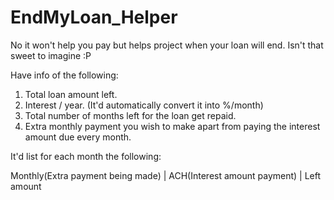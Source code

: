 # EndMyLoan_Helper
No it won't help you pay but helps project when your loan will end. Isn't that sweet to imagine :P 

Have info of the following: 
1) Total loan amount left. 
2) Interest / year. (It'd automatically convert it into %/month)
3) Total number of months left for the loan get repaid. 
4) Extra monthly payment you wish to make apart from paying the interest amount due every month. 

It'd list for each month the following: 

Monthly(Extra payment being made) | 	ACH(Interest amount payment) | 	Left amount
